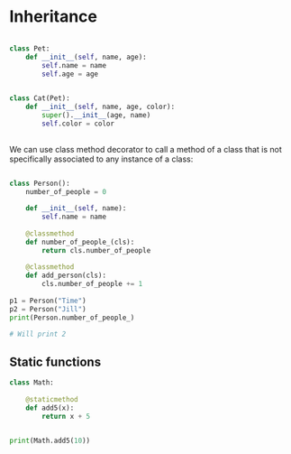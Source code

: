 # Inheritance

```python

class Pet:
    def __init__(self, name, age):
        self.name = name
        self.age = age
    

class Cat(Pet):
    def __init__(self, name, age, color):
        super().__init__(age, name)
        self.color = color
        
```

We can use class method decorator to call a method of a class that is not specifically associated to any instance of a class:

```python

class Person():
    number_of_people = 0
    
    def __init__(self, name):
        self.name = name
        
    @classmethod
    def number_of_people_(cls):
        return cls.number_of_people
    
    @classmethod
    def add_person(cls):
        cls.number_of_people += 1
        
p1 = Person("Time")
p2 = Person("Jill")
print(Person.number_of_people_)

# Will print 2

```

## Static functions

```python
class Math:
    
    @staticmethod
    def add5(x):
        return x + 5


print(Math.add5(10))
```
